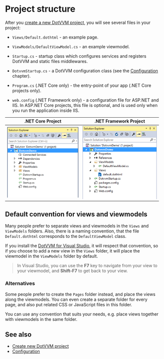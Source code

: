 # Project structure    

After you [create a new DotVVM project](~/pages/quick-starts/build/create-new-project), you will see several files in your project:

* `Views/Default.dothtml` - an example page.

* `ViewModels/DefaultViewModel.cs` - an example viewmodel.

* `Startup.cs` - startup class which configures services and registers DotVVM and static files middlewares.

* `DotvvmStartup.cs` - a DotVVM configuration class (see the [Configuration](~/pages/concepts/configuration/overview) chapter).

* `Program.cs` (.NET Core only) - the entry-point of your app (.NET Core projects only).

* `web.config` (.NET Framework only) - a configuration file for ASP.NET and IIS. In ASP.NET Core projects, this file is optional, and is used only when you run the application inside IIS.

.NET Core Project                                                   | .NET Framework Project 
--------------------------------------------------------------------|--------------------------------------------------------------------------
![DotVVM project Structure (.NET Core)](project-structure-img2.png) | ![DotVVM project structure (.NET Framework)](project-structure-img1.png)

## Default convention for views and viewmodels

Many people prefer to separate views and viewmodels in the `Views` and `ViewModels` folders. Also, there is a naming convention, that the file `Default.dothtml` corresponds to the `DefaultViewModel` class.

If you install the [DotVVM for Visual Studio](https://www.dotvvm.com/get-dotvvm), it will respect that convention, so if you choose to add a new view in the `Views` folder, it will place the viewmodel in the `ViewModels` folder by default.

> In Visual Studio, you can use the **F7** key to navigate from your view to your viewmodel, and **Shift-F7** to get back to your view.

### Alternatives

Some people prefer to create the `Pages` folder instead, and place the views along the viewmodels. You can even create a separate folder for every page, and also put related CSS or JavaScript files in this folder. 

You can use any convention that suits your needs, e.g. place views together with viewmodels in the same folder.

## See also

* [Create new DotVVM project](~/pages/quick-starts/build/create-new-project)
* [Configuration](~/pages/concepts/configuration/overview)
